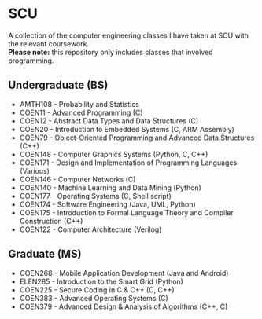 # SCU
A collection of the computer engineering classes I have taken at SCU with the relevant coursework. \
**Please note:** this repository only includes classes that involved programming.
## Undergraduate (BS)
* AMTH108 - Probability and Statistics
* COEN11 - Advanced Programming (C)
* COEN12 - Abstract Data Types and Data Structures (C)
* COEN20 - Introduction to Embedded Systems (C, ARM Assembly)
* COEN79 - Object-Oriented Programming and Advanced Data Structures (C++)
* COEN148 - Computer Graphics Systems (Python, C, C++)
* COEN171 - Design and Implementation of Programming Languages (Various)
* COEN146 - Computer Networks (C)
* COEN140 - Machine Learning and Data Mining (Python)
* COEN177 - Operating Systems (C, Shell script)
* COEN174 - Software Engineering (Java, UML, Python)
* COEN175 - Introduction to Formal Language Theory and Compiler Construction (C++)
* COEN122 - Computer Architecture (Verilog)

## Graduate (MS)
* COEN268 - Mobile Application Development (Java and Android)
* ELEN285 - Introduction to the Smart Grid (Python)
* COEN225 - Secure Coding in C & C++ (C, C++)
* COEN383 - Advanced Operating Systems (C)
* COEN379 - Advanced Design & Analysis of Algorithms (C++, C)
